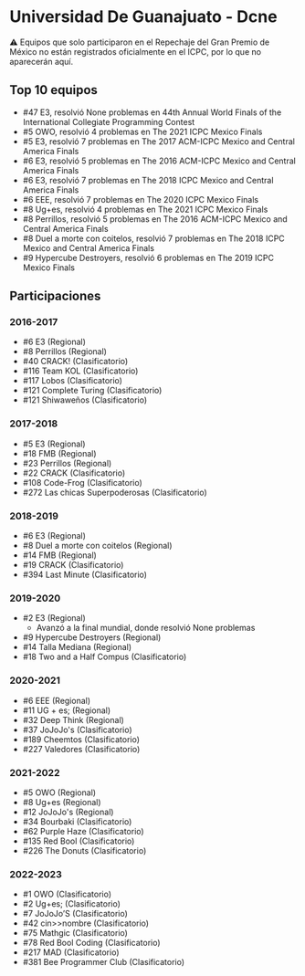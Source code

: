 # Universidad De Guanajuato - Dcne

:warning: Equipos que solo participaron en el Repechaje del Gran Premio de México no están registrados oficialmente en el ICPC, por lo que no aparecerán aquí.

## Top 10 equipos

- #47 E3, resolvió None problemas en 44th Annual World Finals of the International Collegiate Programming Contest
- #5 OWO, resolvió 4 problemas en The 2021 ICPC Mexico Finals
- #5 E3, resolvió 7 problemas en The 2017 ACM-ICPC Mexico and Central America Finals
- #6 E3, resolvió 5 problemas en The 2016 ACM-ICPC Mexico and Central America Finals
- #6 E3, resolvió 7 problemas en The 2018 ICPC Mexico and Central America Finals
- #6 EEE, resolvió 7 problemas en The 2020 ICPC Mexico Finals
- #8 Ug+es, resolvió 4 problemas en The 2021 ICPC Mexico Finals
- #8 Perrillos, resolvió 5 problemas en The 2016 ACM-ICPC Mexico and Central America Finals
- #8 Duel a morte con coitelos, resolvió 7 problemas en The 2018 ICPC Mexico and Central America Finals
- #9 Hypercube Destroyers, resolvió 6 problemas en The 2019 ICPC Mexico Finals

## Participaciones

### 2016-2017

- #6 E3 (Regional)
- #8 Perrillos (Regional)
- #40 CRACK! (Clasificatorio)
- #116 Team KOL (Clasificatorio)
- #117 Lobos (Clasificatorio)
- #121 Complete Turing (Clasificatorio)
- #121 Shiwaweños (Clasificatorio)

### 2017-2018

- #5 E3 (Regional)
- #18 FMB (Regional)
- #23 Perrillos (Regional)
- #22 CRACK (Clasificatorio)
- #108 Code-Frog (Clasificatorio)
- #272 Las chicas Superpoderosas (Clasificatorio)

### 2018-2019

- #6 E3 (Regional)
- #8 Duel a morte con coitelos (Regional)
- #14 FMB (Regional)
- #19 CRACK (Clasificatorio)
- #394 Last Minute (Clasificatorio)

### 2019-2020

- #2 E3 (Regional)
  - Avanzó a la final mundial, donde resolvió None problemas
- #9 Hypercube Destroyers (Regional)
- #14 Talla Mediana (Regional)
- #18 Two and a Half Compus (Clasificatorio)

### 2020-2021

- #6 EEE (Regional)
- #11 UG + es; (Regional)
- #32 Deep Think (Regional)
- #37 JoJoJo's (Clasificatorio)
- #189 Cheemtos (Clasificatorio)
- #227 Valedores (Clasificatorio)

### 2021-2022

- #5 OWO (Regional)
- #8 Ug+es (Regional)
- #12 JoJoJo's (Regional)
- #34 Bourbaki (Clasificatorio)
- #62 Purple Haze (Clasificatorio)
- #135 Red Bool (Clasificatorio)
- #226 The Donuts (Clasificatorio)

### 2022-2023

- #1 OWO (Clasificatorio)
- #2 Ug+es; (Clasificatorio)
- #7 JoJoJo’S (Clasificatorio)
- #42 cin>>nombre (Clasificatorio)
- #75 Mathgic (Clasificatorio)
- #78 Red Bool Coding (Clasificatorio)
- #217 MAD (Clasificatorio)
- #381 Bee Programmer Club (Clasificatorio)



